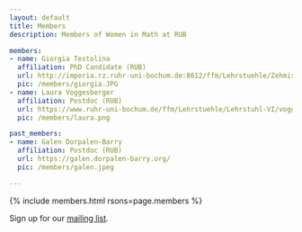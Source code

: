 ```yaml
---
layout: default
title: Members
description: Members of Women in Math at RUB

members:
- name: Giorgia Testolina
  affiliation: PhD Candidate (RUB)
  url: http://imperia.rz.ruhr-uni-bochum.de:8612/ffm/Lehrstuehle/Zehmisch/asselle.en
  pic: /members/giorgia.JPG
- name: Laura Voggesberger
  affiliation: Postdoc (RUB)
  url: https://www.ruhr-uni-bochum.de/ffm/Lehrstuehle/Lehrstuhl-VI/voggesberger.html
  pic: /members/laura.png

past_members:
- name: Galen Dorpalen-Barry
  affiliation: Postdoc (RUB)
  url: https://galen.dorpalen-barry.org/
  pic: /members/galen.jpeg

---
```


{% include members.html rsons=page.members %}

Sign up for our [mailing list](https://lists.ruhr-uni-bochum.de/mailman/listinfo/women-in-maths). <!-- or become a member by filling out [this Google form](https://docs.google.com/forms/d/e/1FAIpQLSdmaadCNGYQ25b-C8ToJdVUVEInu_W2b99f71fXeSLqNCN-1Q/viewform?usp=sf_link).-->

